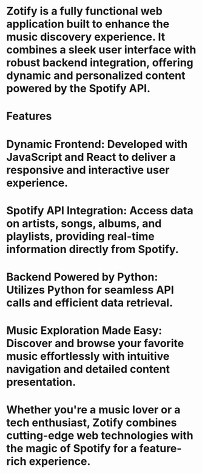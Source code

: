 # Zotify is a fully functional web application built to enhance the music discovery experience. It combines a sleek user interface with robust backend integration, offering dynamic and personalized content powered by the Spotify API.

# Features
# Dynamic Frontend: Developed with JavaScript and React to deliver a responsive and interactive user experience.
# Spotify API Integration: Access data on artists, songs, albums, and playlists, providing real-time information directly from Spotify.
# Backend Powered by Python: Utilizes Python for seamless API calls and efficient data retrieval.
# Music Exploration Made Easy: Discover and browse your favorite music effortlessly with intuitive navigation and detailed content presentation.

# Whether you're a music lover or a tech enthusiast, Zotify combines cutting-edge web technologies with the magic of Spotify for a feature-rich experience. 




